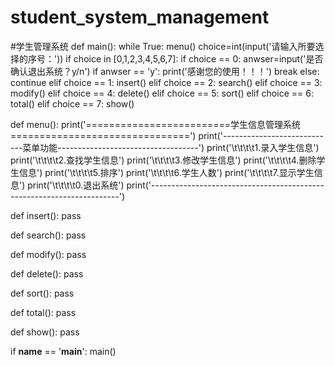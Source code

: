 # student_system_management
#学生管理系统
def main():
    while True:
        menu()
        choice=int(input('请输入所要选择的序号：'))
        if choice in [0,1,2,3,4,5,6,7]:
            if choice == 0:
                anwser=input('是否确认退出系统？y/n')
                if anwser == 'y':
                    print('感谢您的使用！！！')
                    break
                else:
                    continue
            elif choice == 1:
                insert()
            elif choice == 2:
                search()
            elif choice == 3:
                modify()
            elif choice == 4:
                delete()
            elif choice == 5:
                sort()
            elif choice == 6:
                total()
            elif choice == 7:
                show()

def menu():
    print('=========================学生信息管理系统===============================')
    print('----------------------------菜单功能-----------------------------------')
    print('\t\t\t\t1.录入学生信息')
    print('\t\t\t\t2.查找学生信息')
    print('\t\t\t\t3.修改学生信息')
    print('\t\t\t\t4.删除学生信息')
    print('\t\t\t\t5.排序')
    print('\t\t\t\t6.学生人数')
    print('\t\t\t\t7.显示学生信息')
    print('\t\t\t\t0.退出系统')
    print('----------------------------------------------------------------------')

def insert():
    pass

def search():
    pass

def modify():
    pass

def delete():
    pass

def sort():
    pass

def total():
    pass

def show():
    pass

if __name__ == '__main__':
    main()
